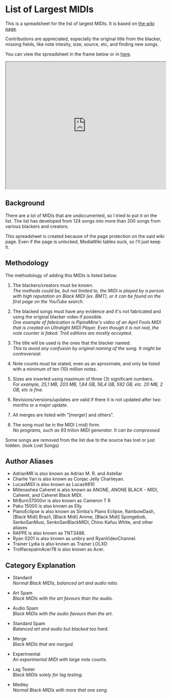 # List of Largest MIDIs

This is a spreadsheet for the list of largest MIDIs.
It is based on [the wiki page](https://officialblackmidi.fandom.com/wiki/List_of_Largest_MIDIs).

Contributions are appreciated, especially the original title from the blacker, missing fields, like note intesity, size, source, etc, and finding new songs.

You can view the spreadsheet in the frame below or in [here](https://docs.google.com/spreadsheets/d/1sldrGkhU41FakmdFfUL3Z1GMT2LOQzx81yy4D_ZLxKk/edit#gid=1711202812).

<iframe src="https://docs.google.com/spreadsheets/d/e/2PACX-1vTN6X5xc1UlPvn9txVz4caVTitYz4l3fS0be2yVN5Q4EEvlTqgBDEKg26UrtY_H3GESQJusXVMtnYPA/pubhtml?widget=true&amp;headers=false" width=100% height=400px></iframe>

## Background

There are a lot of MIDIs that are undocumented, so I tried to put it on the list.
The list has developed from 124 songs into more than 200 songs from various blackers and creators.

This spreadsheet is created because of the page protection on the said wiki page.
Even if the page is unlocked, MediaWiki tables suck, so I'll just keep it.

## Methodology

The methodology of adding this MIDIs is listed below.

1. The blackers/creators must be known.  
*The methods could be, but not limited to, the MIDI is played by a person with high reputation on Black MIDI (ex. BMT), or it can be found on the first page on the YouTube search.*

2. The blacked songs must have any evidence and it's not fabricated and using the original blacker video if possible.  
*One example of fabrication is PipiraMine's video of an April Fools MIDI that is created on Ultralight MIDI Player. Even though it is not real, the note counter is faked.
Troll editions are mostly accepted.*

3. The title will be used is the ones that the blacker named.  
*This to avoid any confusion by original naming of the song. It might be controversial.*

4. Note counts must be stated, even as an aproximate, and only be listed with a minimum of ten (10) million notes.

5. Sizes are inserted using maximum of three (3) significant numbers.  
*For example, 25,1 MB, 203 MB, 1,64 GB, 56,4 GB, 592 GB, etc. 20 MB, 2 GB, etc is fine.*

6. Revisions/versions/updates are valid if there it is not updated after two months or a major update.

7. All merges are listed with "[merger] and others".

8. The song must be in the MIDI (.mid) form.  
*No programs, such as 93 trilion MIDI generator. It can be compressed.*

Some songs are removed from the list due to the source has lost or just hidden. (look Lost Songs)

## Author Aliases

- AdrianMR is also known as Adrian M. R. and Astellar
- Charlie Yan is also known as Conjac Jelly Charlieyan.
- LucasMIDI is also known as Lucas9810
- Millenashea Caheret is also known as ANONE, ANONE BLACK - MIDI, Caheret, and Caheret Black MIDI.
- MrBurn37000vr is also known as Cameron T R
- Paku 15000 is also known as Elly.
- PianoEclipse is also known as Simba's Piano Eclipse, RainbowDash, [Black Midi] Brazil, [Black Midi] Anime, [Black Midi] Spongebob, SenkoSanMusi, SenkoSanBlackMIDI, Chino Kafuu White, and other aliases
- RAPPE is also known as TNT3486.
- Ryan 0201 is also known as umbry and RyanVideoChannel.
- Trainer Lydia is also known as Trainer LOLXD
- TrollfacepalmAcer78 is also known as Acer.

## Category Explanation

- Standard  
*Normal Black MIDIs, balanced art and audio ratio.*

- Art Spam  
*Black MIDIs with the art favours than the audio.*

- Audio Spam  
*Black MIDIs with the audio favours than the art.*

- Standard Spam  
*Balanced art and audio but blacked too hard.*

- Merge  
*Black MIDIs that are merged.*

- Experimental  
*An experimental MIDI with large note counts.*

- Lag Tester  
*Black MIDIs solely for lag testing.*

- Medley  
*Normal Black MIDIs with more that one song.*
